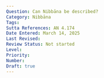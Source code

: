 ```yaml
---
Question: Can Nibbāna be described?
Category: Nibbāna
Tags:
Sutta References: AN 4.174
Date Entered: March 14, 2025
Last Revised:
Review Status: Not started
Level: 
Priority: 
Number: 
Draft: true
---
```

